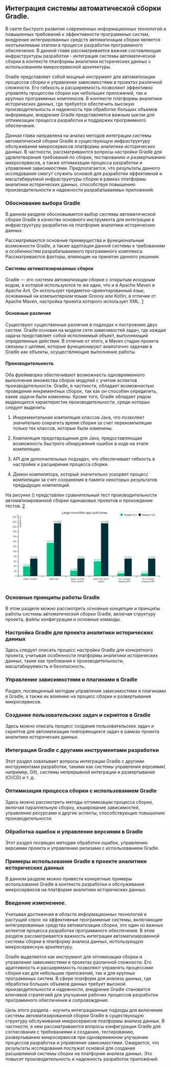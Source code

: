 ## Интеграция системы автоматической сборки Gradle.

В свете быстрого развития современных информационных технологий и повышенных требований к
эффективности программных систем, внедрение интегрированных средств автоматизации сборки является
неотъемлемым этапом в процессе разработки программного обеспечения. В данной главе рассматривается
важная составляющая инфраструктуры разработки - интеграция системы автоматической сборки в
контексте платформы аналитики исторических данных с использованием микросервисной архитектуры.

Gradle представляет собой мощный инструмент для автоматизации процессов сборки и управления
зависимостями в проектах различной сложности. Его гибкость и расширяемость позволяют эффективно
управлять процессом сборки как небольших приложений, так и крупных программных комплексов. В
контексте платформы аналитики исторических данных, где требуется обеспечить высокую
производительность и надежность при обработке больших объемов информации, внедрение Gradle
представляется важным шагом для оптимизации процесса разработки и поддержки программного
обеспечения.

Данная глава направлена на анализ методов интеграции системы автоматической сборки Gradle
в существующую инфраструктуру обслуживания микросервисов платформы аналитики исторических данных. В
частности, рассматриваются вопросы настройки Gradle для удовлетворения требований по сборке,
тестированию и развертыванию микросервисов, а также оптимизации процесса разработки и управления
зависимостями. Предполагается, что результаты данного исследования смогут служить основой для
разработки эффективной и масштабируемой инфраструктуры сборки в рамках платформы аналитики
исторических данных, способствуя повышению производительности и надежности разрабатываемых
приложений.

### Обоснование выбора Gradle

В данном разделе обосновывается выбор системы автоматической сборки Gradle в качестве основного
инструмента для интеграции в инфраструктуру разработки на платформе аналитики исторических данных.

Рассматриваются основные преимущества и функциональные возможности Gradle, а также адаптация данной
системы к требованиям и особенностям разрабатываемого программного комплекса. Рассматриваются
факторы, влияющие на принятие данного решения.

#### Системы автоматизированных сборок

Gradle — это система автоматизации сборки с открытым исходным кодом, в которой используются те же
идеи, что и в Apache Maven и Apache Ant. Он использует предметно-ориентированный язык, основанный на
компьютерном языке Groovy или Kotlin, в отличие от Apache Maven, настройка проекта которого
использует XML.
[1](/additionally/Литература.md#gradle-vs-maven-)

#### Основные различия

Существуют существенные различия в подходах к построению двух систем. Gradle основан на модели сети
зависимостей задач, где каждая задача представляет собой исполняемый объект, выполняющий
определенные действия. В отличие от этого, в Maven стадии проекта связаны с целями, которые
функционируют аналогично задачам в Gradle как объекты, осуществляющие выполнение работы.

#### Производительность

Оба фреймворка обеспечивают возможность одновременного выполнения множества сборок модулей с учетом
аспектов производительности. Gradle, в частности, обладает возможностью проведения инкрементных
сборок, так как он способен определить, какие задачи были изменены. Кроме того, Gradle обладает
рядом выдающихся характеристик производительности, среди которых следует выделить:

1. Инкрементальная компиляция классов Java, что позволяет значительно сократить время сборки за счет
   перекомпиляции только тех классов, которые были изменены.

2. Компиляция предотвращения для Java, предоставляющая возможность быстрого обнаружения ошибок в
   коде на этапе компиляции.

3. API для дополнительных подзадач, что обеспечивает гибкость в настройке и расширении процесса
   сборки.

4. Демон компилятора, который значительно ускоряет процесс компиляции за счет сохранения в памяти
   некоторых результатов предыдущих компиляций.

На рисунке () представлен сравнительный тест производительности автоматизированной сборки
одинаковых проектов и прохождение тестов. [2](/additionally/Литература.md#a-detailed-comprasion)
![Gradle_or_Maven Perfomance Test ](image/gradle_perfomance.png)


### Основные принципы работы Gradle

В этом разделе можно рассмотреть основные концепции и принципы работы системы автоматической сборки
Gradle, включая структуру проекта, файлы
конфигурации и основные команды.

### Настройка Gradle для проекта аналитики исторических данных

Здесь следует описать процесс
настройки Gradle для конкретного проекта, учитывая особенности платформы аналитики исторических
данных, такие как требования к производительности, масштабируемость и безопасность.

### Управление зависимостями и плагинами в Gradle

Раздел, посвященный методам управления
зависимостями и плагинами в Gradle, а также их влиянию на процесс сборки и развертывания
микросервисов.

### Создание пользовательских задач и скриптов в Gradle

Здесь можно описать процесс создания
пользовательских задач и скриптов для автоматизации повторяющихся задач в рамках проекта
аналитики исторических данных.

### Интеграция Gradle с другими инструментами разработки

Этот раздел охватывает вопросы интеграции Gradle с другими инструментами разработки, такими как
системы управления версиями(
например, Git), системы непрерывной интеграции и развертывания (CI/CD) и т. д.

### Оптимизация процесса сборки с использованием Gradle

Здесь можно рассмотреть методы
оптимизации процесса сборки, включая параллельную сборку, кэширование зависимостей, управление
ресурсами и другие аспекты, способствующие повышению производительности.

### Обработка ошибок и управление версиями в Gradle

Этот раздел посвящен методам обработки ошибок, управлению версиями проекта и управлению релизами с
использованием Gradle.

### Примеры использования Gradle в проекте аналитики исторических данных

В данном разделе можно
привести конкретные примеры использования Gradle в контексте разработки и обслуживания
микросервисов на платформе аналитики исторических данных.

### Введение _измененное_.

Учитывая достижения в области информационных технологий и растущий спрос на эффективные программные
системы, включающие интегрированные средства автоматизации сборки, это один из важных аспектов
процесса
разработки программного обеспечения. В этом разделе рассматривается важность интеграции
автоматизированной системы сборки в платформу анализа данных, использующую микросервисную
архитектуру.

Gradle выделяется как инструмент для оптимизации сборки и управления зависимостями в проектах
различной сложности. Его адаптивность и расширяемость позволяют управлять процессами сборки как для
небольших приложений, так и для крупных программных систем. В сфере платформ для анализа данных, где
обработка больших объемов данных требует высокой производительности и надежности, внедрение Gradle
становится ключевой стратегией для улучшения рабочих процессов разработки программного обеспечения и
сопровождения.

Цель этого раздела - изучить интеграционные подходы для включения системы автоматизированной сборки
Gradle в существующую структуру обслуживания микросервисов платформы анализа данных. В частности, в
нем рассматриваются вопросы конфигурации Gradle для согласования с требованиями к созданию,
тестированию, развертыванию микросервисов при одновременном улучшении процессов разработки и
управления зависимостями.
Ожидается, что результаты исследования послужат основой для создания расширяемой системы сборки на
платформе анализа данных. Это повысит производительность и надежность разработок приложений.